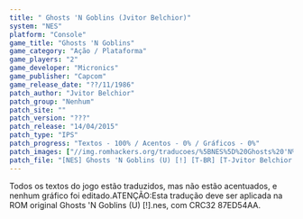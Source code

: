 ```yaml
---
title: " Ghosts 'N Goblins (Jvitor Belchior)"
system: "NES"
platform: "Console"
game_title: "Ghosts 'N Goblins"
game_category: "Ação / Plataforma"
game_players: "2"
game_developer: "Micronics"
game_publisher: "Capcom"
game_release_date: "??/11/1986"
patch_author: "Jvitor Belchior"
patch_group: "Nenhum"
patch_site: ""
patch_version: "???"
patch_release: "14/04/2015"
patch_type: "IPS"
patch_progress: "Textos - 100% / Acentos - 0% / Gráficos - 0%"
patch_images: ["//img.romhackers.org/traducoes/%5BNES%5D%20Ghosts%20'N%20Goblins%20-%20Jvitor%20Belchior%20-%201.png","//img.romhackers.org/traducoes/%5BNES%5D%20Ghosts%20'N%20Goblins%20-%20Jvitor%20Belchior%20-%202.png","//img.romhackers.org/traducoes/%5BNES%5D%20Ghosts%20'N%20Goblins%20-%20Jvitor%20Belchior%20-%203.png"]
patch_file: "[NES] Ghosts 'N Goblins (U) [!] [T-BR] [T-Jvitor Belchior G-Nenhum] [A-2015].zip"
---
```

Todos os textos do jogo estão traduzidos, mas não estão acentuados, e nenhum gráfico foi editado.ATENÇÃO:Esta tradução deve ser aplicada na ROM original Ghosts 'N Goblins (U) [!].nes, com CRC32 87ED54AA.